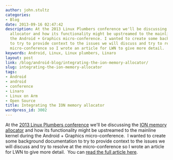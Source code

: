 ```yaml
---
author: john.stultz
categories:
- Blog
date: 2013-09-16 02:47:42
description: At the 2013 Linux Plumbers conference we'll be discussing the ION memory
  allocator and how its functionality might be upstreamed to the mainline kernel during
  the Android + Graphics micro-conference. I wanted to create some background documentation
  to try to provide context to the issues we will discuss and try to resolve at the
  micro-conference so I wrote an article for LWN to give more detail.
keywords: Android, Linux, Linux plumbers, Linaro
layout: post
link: /blog/android-blog/integrating-the-ion-memory-allocator/
slug: integrating-the-ion-memory-allocator
tags:
- Android
- android
- conference
- Linaro
- Linux on Arm
- Open Source
title: Integrating the ION memory allocator
wordpress_id: 3002
---
```


At the [2013 Linux Plumbers conference](https://www.linuxplumbersconf.org/2013/) we'll be discussing the [ION memory allocator](https://lwn.net/Articles/480055/) and how its functionality might be upstreamed to the mainline kernel during the Android + Graphics micro-conference.  I wanted to create some background documentation to try to provide context to the issues we will discuss and try to resolve at the micro-conference so I wrote an article for LWN to give more detail.  You can [read the full article here](https://lwn.net/Articles/565469/).
